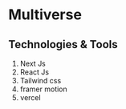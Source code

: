 # Multiverse

<!-- ## Preview link : https://44a55a62.shirt-design-threejs.pages.dev/ -->

<!-- ### Description: A shirt design platform for designing custom awesome t-shorts -->

## Technologies & Tools

1. Next Js
2. React Js
3. Tailwind css
4. framer motion
5. vercel
